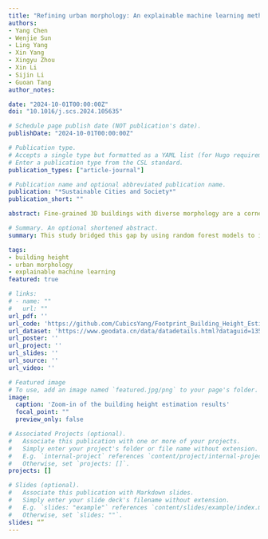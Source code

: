```yaml
---
title: "Refining urban morphology: An explainable machine learning method for estimating footprint-level building height"
authors:
- Yang Chen
- Wenjie Sun
- Ling Yang
- Xin Yang
- Xingyu Zhou
- Xin Li
- Sijin Li
- Guoan Tang
author_notes:

date: "2024-10-01T00:00:00Z"
doi: "10.1016/j.scs.2024.105635"

# Schedule page publish date (NOT publication's date).
publishDate: "2024-10-01T00:00:00Z"

# Publication type.
# Accepts a single type but formatted as a YAML list (for Hugo requirements).
# Enter a publication type from the CSL standard.
publication_types: ["article-journal"]

# Publication name and optional abbreviated publication name.
publication: "*Sustainable Cities and Society*"
publication_short: ""

abstract: Fine-grained 3D buildings with diverse morphology are a cornerstone of urban physical structures and have profound implications for sustainable city development. However, accurately estimating building height at the footprint-level is a challenge. This study bridged this gap by using random forest models to integrate the elevation, geometry and shape attributes of individual buildings, further refining those with spatial aggregation. It considered over one million buildings across 10 large Chinese cities and trained two-types models that demonstrated commendable performance in city-specific (the mean absolute error (MAE) ranged from 3.43 m to 5.06 m) and combined (MAE = 4.68 m) models. Results revealed that the current dataset had a finer urban morphology compared with existing datasets and showed outstanding generalisability in method transfer and feature ablation tests. By incorporating Shapley values, we explored the features' global and local impacts. The explainable results demonstrated that building area was the most impactful feature, and the elevation-dimension features were particularly beneficial in estimating high-rise buildings. Using the fine-grained 3D buildings, we explored the connections between explicit morphology differences and implicit contexts in cities. Overall, our work is an endeavour to estimate footprint-level building height as fuel for refining urban morphology and enabling sustainable city studies.

# Summary. An optional shortened abstract.
summary: This study bridged this gap by using random forest models to integrate the elevation, geometry and shape attributes of individual buildings, further refining those with spatial aggregation.

tags:
- building height
- urban morphology
- explainable machine learning
featured: true

# links:
# - name: ""
#   url: ""
url_pdf: ''
url_code: 'https://github.com/CubicsYang/Footprint_Building_Height_Estimation'
url_dataset: 'https://www.geodata.cn/data/datadetails.html?dataguid=135869909769675&docId=151'
url_poster: ''
url_project: ''
url_slides: ''
url_source: ''
url_video: ''

# Featured image
# To use, add an image named `featured.jpg/png` to your page's folder. 
image:
  caption: 'Zoom-in of the building height estimation results'
  focal_point: ""
  preview_only: false

# Associated Projects (optional).
#   Associate this publication with one or more of your projects.
#   Simply enter your project's folder or file name without extension.
#   E.g. `internal-project` references `content/project/internal-project/index.md`.
#   Otherwise, set `projects: []`.
projects: []

# Slides (optional).
#   Associate this publication with Markdown slides.
#   Simply enter your slide deck's filename without extension.
#   E.g. `slides: "example"` references `content/slides/example/index.md`.
#   Otherwise, set `slides: ""`.
slides: “”
---
```


<!-- 
{{% callout note %}}
Create your slides in Markdown - click the *Slides* button to check out the example.
{{% /callout %}}

Add the publication's **full text** or **supplementary notes** here. You can use rich formatting such as including [code, math, and images](https://docs.hugoblox.com/content/writing-markdown-latex/). -->
